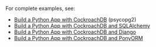 For complete examples, see:

- [Build a Python App with CockroachDB](build-a-python-app-with-cockroachdb.html) (psycopg2)
- [Build a Python App with CockroachDB and SQLAlchemy](build-a-python-app-with-cockroachdb-sqlalchemy.html)
- [Build a Python App with CockroachDB and Django](build-a-python-app-with-cockroachdb-django.html)
- [Build a Python App with CockroachDB and PonyORM](build-a-python-app-with-cockroachdb-pony.html)
